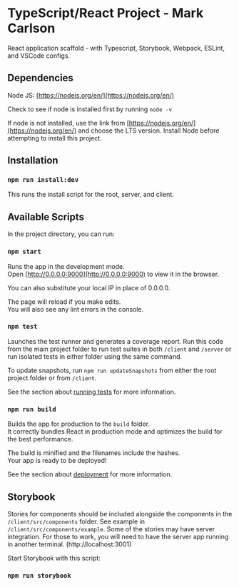 # TypeScript/React Project - Mark Carlson

React application scaffold - with Typescript, Storybook, Webpack, ESLint, and VSCode configs.

## Dependencies

Node JS: [https://nodejs.org/en/](https://nodejs.org/en/)

Check to see if node is installed first by running `node -v`

If node is not installed, use the link from [https://nodejs.org/en/](https://nodejs.org/en/) and choose the LTS version. Install Node before attempting to install this project.

## Installation

### `npm run install:dev`

This runs the install script for the root, server, and client.

## Available Scripts

In the project directory, you can run:

### `npm start`

Runs the app in the development mode.<br>
Open [http://0.0.0.0:9000](http://0.0.0.0:9000) to view it in the browser.

You can also substitute your local IP in place of 0.0.0.0.

The page will reload if you make edits.<br>
You will also see any lint errors in the console.

### `npm test`

Launches the test runner and generates a coverage report. Run this code from the main project folder to run test suites in both `/client` and `/server` or run isolated tests in either folder using the same command.<br>

To update snapshots, run `npm run updateSnapshots` from either the root project folder or from `/client`.

See the section about [running tests](https://facebook.github.io/create-react-app/docs/running-tests) for more information.

### `npm run build`

Builds the app for production to the `build` folder.<br>
It correctly bundles React in production mode and optimizes the build for the best performance.

The build is minified and the filenames include the hashes.<br>
Your app is ready to be deployed!

See the section about [deployment](https://facebook.github.io/create-react-app/docs/deployment) for more information.

## Storybook

Stories for components should be included alongside the components in the `/client/src/components` folder. See example in `/client/src/components/example`. Some of the stories may have server integration. For those to work, you will need to have the server app running in another terminal. (http://localhost:3001)

Start Storybook with this script:

### `npm run storybook`
